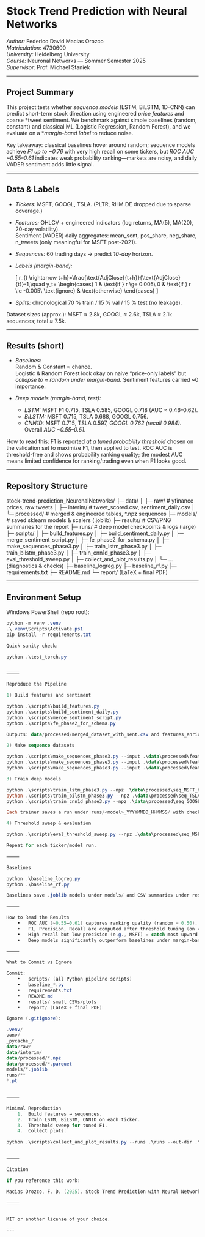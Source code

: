 

# Stock Trend Prediction with Neural Networks

*Author:* Federico David Macias Orozco  
*Matriculation:* 4730600  
*University:* Heidelberg University  
*Course:* Neuronal Networks — Sommer Semester 2025  
*Supervisor:* Prof. Michael Staniek  

---

## Project Summary

This project tests whether *sequence models* (LSTM, BiLSTM, 1D-CNN) can predict short-term stock direction using engineered *price features* and coarse *tweet sentiment. We benchmark against simple baselines (random, constant) and classical ML (Logistic Regression, Random Forest), and we evaluate on a **margin-band label* to reduce noise.

Key takeaway: classical baselines hover around random; sequence models achieve *F1 up to ~0.76* with very high recall on some tickers, but *ROC AUC ~0.55–0.61* indicates weak probability ranking—markets are noisy, and daily VADER sentiment adds little signal.

---

## Data & Labels

- *Tickers:* MSFT, GOOGL, TSLA. (PLTR, RHM.DE dropped due to sparse coverage.)
- *Features:* OHLCV + engineered indicators (log returns, MA(5), MA(20), 20-day volatility).  
  Sentiment (VADER) daily aggregates: mean_sent, pos_share, neg_share, n_tweets (only meaningful for MSFT post-2021).
- *Sequences:* 60 trading days → predict *10-day* horizon.
- *Labels (margin-band):*

  \[
  r_{t \rightarrow t+h}=\frac{\text{AdjClose}{t+h}}{\text{AdjClose}{t}}-1,\quad
  y_t=
  \begin{cases}
  1 & \text{if } r \ge 0.005\\
  0 & \text{if } r \le -0.005\\
  \text{ignore} & \text{otherwise}
  \end{cases}
  \]

- *Splits:* chronological 70 % train / 15 % val / 15 % test (no leakage).

Dataset sizes (approx.): MSFT ≈ 2.8k, GOOGL ≈ 2.6k, TSLA ≈ 2.1k sequences; total ≈ 7.5k.

---

## Results (short)

- *Baselines:*  
  Random & Constant ≈ chance.  
  Logistic & Random Forest look okay on naive “price-only labels” but *collapse to ≈ random under margin-band*. Sentiment features carried ~0 importance.

- *Deep models (margin-band, test):*
  - *LSTM:* MSFT F1 0.715, TSLA 0.585, GOOGL 0.718 (AUC ≈ 0.46–0.62).  
  - *BiLSTM:* MSFT 0.715, TSLA 0.688, GOOGL 0.756.  
  - *CNN1D:* MSFT 0.715, TSLA 0.597, *GOOGL 0.762 (recall 0.984)*.  
  Overall *AUC ~0.55–0.61*.

How to read this: F1 is reported *at a tuned probability threshold* chosen on the validation set to maximize F1, then applied to test. ROC AUC is threshold-free and shows probability ranking quality; the modest AUC means limited confidence for ranking/trading even when F1 looks good.

---

## Repository Structure

stock-trend-prediction_NeuronalNetworks/
├─ data/
│  ├─ raw/              # yfinance prices, raw tweets
│  ├─ interim/          # tweet_scored.csv, sentiment_daily.csv
│  └─ processed/        # merged & engineered tables, *.npz sequences
├─ models/              # saved sklearn models & scalers (.joblib)
├─ results/             # CSV/PNG summaries for the report
├─ runs/                # deep model checkpoints & logs (large)
├─ scripts/
│  ├─ build_features.py
│  ├─ build_sentiment_daily.py
│  ├─ merge_sentiment_script.py
│  ├─ fe_phase2_for_schema.py
│  ├─ make_sequences_phase3.py
│  ├─ train_lstm_phase3.py
│  ├─ train_bilstm_phase3.py
│  ├─ train_cnn1d_phase3.py
│  ├─ eval_threshold_sweep.py
│  ├─ collect_and_plot_results.py
│  └─ … (diagnostics & checks)
├─ baseline_logreg.py
├─ baseline_rf.py
├─ requirements.txt
├─ README.md
└─ report/ (LaTeX + final PDF)

---

## Environment Setup

Windows PowerShell (repo root):

```powershell
python -m venv .venv
.\.venv\Scripts\Activate.ps1
pip install -r requirements.txt

Quick sanity check:

python .\test_torch.py


⸻

Reproduce the Pipeline

1) Build features and sentiment

python .\scripts\build_features.py
python .\scripts\build_sentiment_daily.py
python .\scripts\merge_sentiment_script.py
python .\scripts\fe_phase2_for_schema.py

Outputs: data/processed/merged_dataset_with_sent.csv and features_enriched_schema.parquet.

2) Make sequence datasets

python .\scripts\make_sequences_phase3.py --input .\data\processed\features_enriched_schema.parquet --horizon 10 --seq-len 60 --out .\data\processed\seq_MSFT_h10_L60_MB.npz --ticker MSFT
python .\scripts\make_sequences_phase3.py --input .\data\processed\features_enriched_schema.parquet --horizon 10 --seq-len 60 --out .\data\processed\seq_TSLA_h10_L60_MB.npz --ticker TSLA
python .\scripts\make_sequences_phase3.py --input .\data\processed\features_enriched_schema.parquet --horizon 10 --seq-len 60 --out .\data\processed\seq_GOOGL_h10_L60_MB.npz --ticker GOOGL

3) Train deep models

python .\scripts\train_lstm_phase3.py --npz .\data\processed\seq_MSFT_h10_L60_MB.npz --hidden 64 --layers 1 --epochs 40 --batch 128
python .\scripts\train_bilstm_phase3.py --npz .\data\processed\seq_TSLA_h10_L60_MB.npz --hidden 64 --layers 1 --epochs 40 --batch 128 --bidir
python .\scripts\train_cnn1d_phase3.py --npz .\data\processed\seq_GOOGL_h10_L60_MB.npz --epochs 40 --batch 128

Each trainer saves a run under runs/<model>_YYYYMMDD_HHMMSS/ with checkpoints and metric logs.

4) Threshold sweep & evaluation

python .\scripts\eval_threshold_sweep.py --npz .\data\processed\seq_MSFT_h10_L60_MB.npz --run-dir .\runs\bilstm_20250930_161619 --metric f1

Repeat for each ticker/model run.

⸻

Baselines

python .\baseline_logreg.py
python .\baseline_rf.py

Baselines save .joblib models under models/ and CSV summaries under results/.

⸻

How to Read the Results
	•	ROC AUC (~0.55–0.61) captures ranking quality (random = 0.50).
	•	F1, Precision, Recall are computed after threshold tuning (on validation).
	•	High recall but low precision (e.g., MSFT) = catch most upward moves but with false alarms.
	•	Deep models significantly outperform baselines under margin-band labels.

⸻

What to Commit vs Ignore

Commit:
	•	scripts/ (all Python pipeline scripts)
	•	baseline_*.py
	•	requirements.txt
	•	README.md
	•	results/ small CSVs/plots
	•	report/ (LaTeX + final PDF)

Ignore (.gitignore):

.venv/
venv/
_pycache_/
data/raw/
data/interim/
data/processed/*.npz
data/processed/*.parquet
models/*.joblib
runs/**
*.pt


⸻

Minimal Reproduction
	1.	Build features → sequences.
	2.	Train LSTM, BiLSTM, CNN1D on each ticker.
	3.	Threshold sweep for tuned F1.
	4.	Collect plots:

python .\scripts\collect_and_plot_results.py --runs .\runs --out-dir .\results


⸻

Citation

If you reference this work:

Macias Orozco, F. D. (2025). Stock Trend Prediction with Neural Networks (Neuronal Networks, Summer Semester 2025, Heidelberg University).

⸻


MIT or another license of your choice.

---
